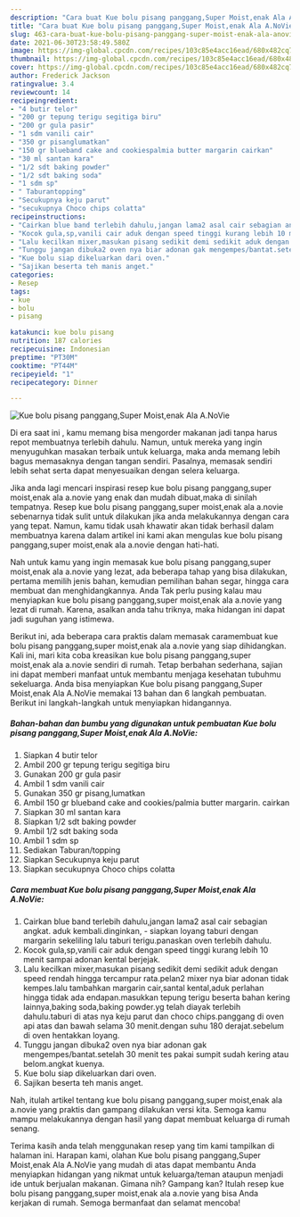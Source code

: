 ```yaml
---
description: "Cara buat Kue bolu pisang panggang,Super Moist,enak Ala A.NoVie Sederhana Untuk Jualan"
title: "Cara buat Kue bolu pisang panggang,Super Moist,enak Ala A.NoVie Sederhana Untuk Jualan"
slug: 463-cara-buat-kue-bolu-pisang-panggang-super-moist-enak-ala-anovie-sederhana-untuk-jualan
date: 2021-06-30T23:58:49.580Z
image: https://img-global.cpcdn.com/recipes/103c85e4acc16ead/680x482cq70/kue-bolu-pisang-panggangsuper-moistenak-ala-anovie-foto-resep-utama.jpg
thumbnail: https://img-global.cpcdn.com/recipes/103c85e4acc16ead/680x482cq70/kue-bolu-pisang-panggangsuper-moistenak-ala-anovie-foto-resep-utama.jpg
cover: https://img-global.cpcdn.com/recipes/103c85e4acc16ead/680x482cq70/kue-bolu-pisang-panggangsuper-moistenak-ala-anovie-foto-resep-utama.jpg
author: Frederick Jackson
ratingvalue: 3.4
reviewcount: 14
recipeingredient:
- "4 butir telor"
- "200 gr tepung terigu segitiga biru"
- "200 gr gula pasir"
- "1 sdm vanili cair"
- "350 gr pisanglumatkan"
- "150 gr blueband cake and cookiespalmia butter margarin cairkan"
- "30 ml santan kara"
- "1/2 sdt baking powder"
- "1/2 sdt baking soda"
- "1 sdm sp"
- " Taburantopping"
- "Secukupnya keju parut"
- "secukupnya Choco chips colatta"
recipeinstructions:
- "Cairkan blue band terlebih dahulu,jangan lama2 asal cair sebagian angkat. aduk kembali.dinginkan, siapkan loyang taburi dengan margarin sekeliling lalu taburi terigu.panaskan oven terlebih dahulu."
- "Kocok gula,sp,vanili cair aduk dengan speed tinggi kurang lebih 10 menit sampai adonan kental berjejak."
- "Lalu kecilkan mixer,masukan pisang sedikit demi sedikit aduk dengan speed rendah hingga tercampur rata.pelan2 mixer nya biar adonan tidak kempes.lalu tambahkan margarin cair,santal kental,aduk perlahan hingga tidak ada endapan.masukkan tepung terigu beserta bahan kering lainnya,baking soda,baking powder.yg telah diayak terlebih dahulu.taburi di atas nya keju parut dan choco chips.panggang di oven api atas dan bawah selama 30 menit.dengan suhu 180 derajat.sebelum di oven hentakkan loyang."
- "Tunggu jangan dibuka2 oven nya biar adonan gak mengempes/bantat.setelah 30 menit tes pakai sumpit sudah kering atau belom.angkat kuenya."
- "Kue bolu siap dikeluarkan dari oven."
- "Sajikan beserta teh manis anget."
categories:
- Resep
tags:
- kue
- bolu
- pisang

katakunci: kue bolu pisang 
nutrition: 187 calories
recipecuisine: Indonesian
preptime: "PT30M"
cooktime: "PT44M"
recipeyield: "1"
recipecategory: Dinner

---
```



![Kue bolu pisang panggang,Super Moist,enak Ala A.NoVie](https://img-global.cpcdn.com/recipes/103c85e4acc16ead/680x482cq70/kue-bolu-pisang-panggangsuper-moistenak-ala-anovie-foto-resep-utama.jpg)

Di era  saat ini , kamu memang bisa mengorder makanan jadi tanpa harus repot membuatnya terlebih dahulu. Namun, untuk mereka yang ingin menyuguhkan masakan terbaik untuk keluarga, maka anda memang lebih bagus memasaknya dengan tangan sendiri. Pasalnya, memasak sendiri lebih sehat serta dapat menyesuaikan dengan selera keluarga.

Jika anda lagi mencari inspirasi resep kue bolu pisang panggang,super moist,enak ala a.novie yang enak dan mudah dibuat,maka di sinilah tempatnya. Resep kue bolu pisang panggang,super moist,enak ala a.novie  sebenarnya tidak sulit untuk dilakukan jika anda melakukannya dengan cara yang tepat. Namun, kamu tidak usah khawatir akan tidak berhasil dalam membuatnya 
karena dalam artikel ini kami akan mengulas kue bolu pisang panggang,super moist,enak ala a.novie dengan hati-hati.  



Nah untuk kamu yang ingin memasak kue bolu pisang panggang,super moist,enak ala a.novie yang lezat, ada beberapa tahap yang bisa dilakukan, pertama memilih jenis bahan, kemudian pemilihan bahan segar, hingga cara membuat dan menghidangkannya. Anda Tak perlu pusing kalau mau menyiapkan kue bolu pisang panggang,super moist,enak ala a.novie yang lezat di rumah. Karena, asalkan anda  tahu triknya, maka hidangan ini dapat jadi suguhan yang istimewa.

Berikut ini, ada beberapa cara praktis  dalam memasak caramembuat kue bolu pisang panggang,super moist,enak ala a.novie yang siap dihidangkan. Kali ini, mari kita coba kreasikan kue bolu pisang panggang,super moist,enak ala a.novie sendiri di rumah. Tetap berbahan sederhana, sajian ini dapat memberi manfaat untuk membantu menjaga kesehatan tubuhmu sekeluarga. Anda bisa menyiapkan Kue bolu pisang panggang,Super Moist,enak Ala A.NoVie memakai 13 bahan dan 6 langkah pembuatan. Berikut ini langkah-langkah untuk menyiapkan hidangannya.

<!--inarticleads1-->

##### Bahan-bahan dan bumbu yang digunakan untuk pembuatan Kue bolu pisang panggang,Super Moist,enak Ala A.NoVie:

1. Siapkan 4 butir telor
1. Ambil 200 gr tepung terigu segitiga biru
1. Gunakan 200 gr gula pasir
1. Ambil 1 sdm vanili cair
1. Gunakan 350 gr pisang,lumatkan
1. Ambil 150 gr blueband cake and cookies/palmia butter margarin. cairkan
1. Siapkan 30 ml santan kara
1. Siapkan 1/2 sdt baking powder
1. Ambil 1/2 sdt baking soda
1. Ambil 1 sdm sp
1. Sediakan  Taburan/topping
1. Siapkan Secukupnya keju parut
1. Siapkan secukupnya Choco chips colatta




<!--inarticleads2-->

##### Cara membuat Kue bolu pisang panggang,Super Moist,enak Ala A.NoVie:

1. Cairkan blue band terlebih dahulu,jangan lama2 asal cair sebagian angkat. aduk kembali.dinginkan, - siapkan loyang taburi dengan margarin sekeliling lalu taburi terigu.panaskan oven terlebih dahulu.
1. Kocok gula,sp,vanili cair aduk dengan speed tinggi kurang lebih 10 menit sampai adonan kental berjejak.
1. Lalu kecilkan mixer,masukan pisang sedikit demi sedikit aduk dengan speed rendah hingga tercampur rata.pelan2 mixer nya biar adonan tidak kempes.lalu tambahkan margarin cair,santal kental,aduk perlahan hingga tidak ada endapan.masukkan tepung terigu beserta bahan kering lainnya,baking soda,baking powder.yg telah diayak terlebih dahulu.taburi di atas nya keju parut dan choco chips.panggang di oven api atas dan bawah selama 30 menit.dengan suhu 180 derajat.sebelum di oven hentakkan loyang.
1. Tunggu jangan dibuka2 oven nya biar adonan gak mengempes/bantat.setelah 30 menit tes pakai sumpit sudah kering atau belom.angkat kuenya.
1. Kue bolu siap dikeluarkan dari oven.
1. Sajikan beserta teh manis anget.




Nah, itulah artikel tentang  kue bolu pisang panggang,super moist,enak ala a.novie  yang praktis dan gampang dilakukan versi kita. Semoga kamu mampu melakukannya dengan hasil yang dapat membuat keluarga di rumah senang. 

Terima kasih anda telah menggunakan resep yang tim kami tampilkan di halaman ini. Harapan kami, olahan  Kue bolu pisang panggang,Super Moist,enak Ala A.NoVie yang mudah di atas dapat membantu Anda menyiapkan hidangan yang nikmat untuk keluarga/teman ataupun menjadi ide untuk berjualan makanan. Gimana nih? Gampang kan? Itulah resep kue bolu pisang panggang,super moist,enak ala a.novie yang bisa Anda kerjakan di rumah. Semoga bermanfaat dan selamat mencoba!

